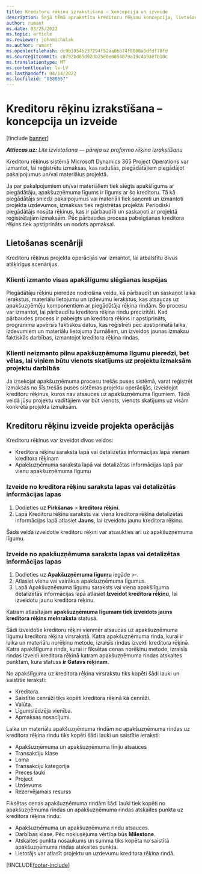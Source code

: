 ```yaml
---
title: Kreditoru rēķinu izrakstīšana – koncepcija un izveide
description: Šajā tēmā aprakstīta kreditoru rēķinu koncepcija, lietošanas scenāriji un kreditoru rēķinu izveide programmā Microsoft Dynamics 365 Project Operations.
author: rumant
ms.date: 03/25/2022
ms.topic: article
ms.reviewer: johnmichalak
ms.author: rumant
ms.openlocfilehash: dc9b3954b237294f52aa0bb74f8008a5dfdf78fd
ms.sourcegitcommit: c0792bd65d92db25e0e8864879a19c4b93efb10c
ms.translationtype: MT
ms.contentlocale: lv-LV
ms.lasthandoff: 04/14/2022
ms.locfileid: "8580557"
---
```

# <a name="vendor-invoicing---concept-and-creation"></a>Kreditoru rēķinu izrakstīšana – koncepcija un izveide

[!include [banner](../../includes/dataverse-preview.md)]

_**Attiecas uz:** Lite izvietošana — pāreja uz proforma rēķina izrakstīšanu_

Kreditoru rēķinus sistēmā Microsoft Dynamics 365 Project Operations var izmantot, lai reģistrētu izmaksas, kas radušās, piegādātājiem piegādājot pakalpojumus un/vai materiālus projektā.

Ja par pakalpojumiem un/vai materiāliem tiek slēgts apakšlīgums ar piegādātāju, apakšuzņēmuma līgums ir līgums ar šo kreditoru. Tā kā piegādātājs sniedz pakalpojumus vai materiāli tiek saņemti un izmantoti projekta uzdevumos, izmaksas tiek reģistrētas projektā. Periodiski piegādātājs nosūta rēķinus, kas ir pārbaudīti un saskaņoti ar projektā reģistrētajām izmaksām. Pēc pārbaudes procesa pabeigšanas kreditora rēķins tiek apstiprināts un nodots apmaksai.

## <a name="scenarios-for-use"></a>Lietošanas scenāriji

Kreditoru rēķinus projekta operācijās var izmantot, lai atbalstītu divus atšķirīgus scenārijus.

### <a name="customers-use-the-full-subcontracting-experiences"></a>Klienti izmanto visas apakšlīgumu slēgšanas iespējas

Piegādātāju rēķinu pieredze nodrošina veidu, kā pārbaudīt un saskaņot laika ierakstus, materiālu lietojumu un izdevumu ierakstus, kas atsaucas uz apakšuzņēmēju komponentiem ar piegādātāja rēķina rindām. Šo procesu var izmantot, lai pārbaudītu kreditora rēķina rindu precizitāti. Kad pārbaudes process ir pabeigts un kreditora rēķins ir apstiprināts, programma apvērsīs faktiskos datus, kas reģistrēti pēc apstiprinātā laika, izdevumiem un materiālu lietojuma žurnāliem, un izveidos jaunas izmaksu faktiskās darbības, izmantojot kreditora rēķina rindas.

### <a name="customers-dont-use-the-full-subcontracting-experiences-but-want-to-have-a-unified-view-of-costs-on-projects-in-project-operations"></a>Klienti neizmanto pilnu apakšuzņēmuma līgumu pieredzi, bet vēlas, lai viņiem būtu vienots skatījums uz projektu izmaksām projektu darbībās

Ja izsekojat apakšuzņēmuma procesu trešās puses sistēmā, varat reģistrēt izmaksas no šīs trešās puses sistēmas projektu operācijās, izveidojot kreditoru rēķinus, kuros nav atsauces uz apakšuzņēmuma līgumiem. Tādā veidā jūsu projektu vadītājiem var būt vienots, vienots skatījums uz visām konkrētā projekta izmaksām.

## <a name="creation-of-vendor-invoices-in-project-operations"></a>Kreditoru rēķinu izveide projekta operācijās

Kreditoru rēķinus var izveidot divos veidos:

- Kreditora rēķinu saraksta lapā vai detalizētās informācijas lapā vienam kreditora rēķinam
- Apakšuzņēmuma saraksta lapā vai detalizētas informācijas lapā par vienu apakšuzņēmuma līgumu

### <a name="creation-from-the-vendor-invoice-list-page-or-details-page"></a>Izveide no kreditora rēķinu saraksta lapas vai detalizētās informācijas lapas

1. Dodieties uz **Pirkšanas** \> **kreditora rēķini**.
2. Lapā Kreditoru rēķinu saraksts vai viena kreditora rēķina detalizētās informācijas lapā atlasiet **Jauns**, lai izveidotu jaunu kreditora rēķinu.

Šādā veidā izveidotie kreditoru rēķini var atsaukties arī uz apakšuzņēmuma līgumu.

### <a name="creation-from-the-subcontract-list-page-or-details-page"></a>Izveide no apakšuzņēmuma saraksta lapas vai detalizētas informācijas lapas

1. Dodieties uz **Apakšuzņēmuma līgumu** iegāde \>**·**.
2. Atlasiet vienu vai vairākus apakšuzņēmuma līgumus.
3. Lapā Apakšuzņēmuma līgumu saraksts vai viena apakšlīguma detalizētās informācijas lapā atlasiet **Izveidot kreditora rēķinu**, lai izveidotu jaunu kreditora rēķinu.

Katram atlasītajam **apakšuzņēmuma līgumam tiek izveidots jauns kreditora rēķins melnraksta** statusā.

Šādi izveidotie kreditoru rēķini vienmēr atsaucas uz apakšuzņēmuma līgumu kreditora rēķina virsrakstā. Katra apakšuzņēmuma rinda, kurai ir laika un materiālu norēķinu metode, izraisīs rindas izveidi kreditora rēķinā. Katra apakšlīguma rinda, kurai ir fiksētas cenas norēķinu metode, izraisīs rindas izveidi kreditora rēķinā katram apakšuzņēmuma rindas atskaites punktam, kura statuss **ir Gatavs rēķinam**.

No apakšlīguma uz kreditora rēķina virsrakstu tiks kopēti šādi lauki un saistītie ieraksti:

- Kreditora.
- Saistītie cenrāži tiks kopēti kreditora rēķinā kā cenrāži.
- Valūta.
- Līgumslēdzēja vienība.
- Apmaksas nosacījumi.

Laika un materiālu apakšuzņēmuma rindām no apakšuzņēmuma rindas uz kreditora rēķina rindu tiks kopēti šādi lauki un saistītie ieraksti:

- Apakšuzņēmuma un apakšuzņēmuma līniju atsauces
- Transakciju klase
- Loma
- Transakciju kategorija
- Preces lauki
- Project
- Uzdevums
- Rezervējamais resurss

Fiksētas cenas apakšuzņēmuma rindām šādi lauki tiek kopēti no apakšuzņēmuma rindas un apakšuzņēmuma rindas atskaites punkta uz kreditora rēķina rindu:

- Apakšuzņēmuma un apakšuzņēmuma rindu atsauces.
- Darbības klase. Pēc noklusējuma vērtība būs **Milestone**.
- Atskaites punkta nosaukums un summa tiks kopēta no saistītā apakšuzņēmuma rindas atskaites punkta.
- Lietotājs var atlasīt projektu un uzdevumu kreditora rēķina rindā.

[!INCLUDE[footer-include](../../includes/footer-banner.md)]
